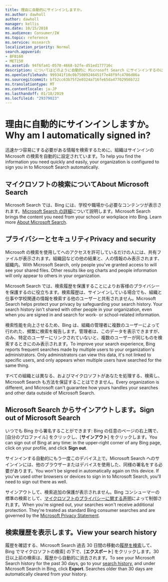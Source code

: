 ```yaml
---
title: 理由に自動的にサインインしますか。
ms.author: dawholl
author: dawholl
manager: kellis
ms.date: 10/15/2018
ms.audience: Consumer/IW
ms.topic: reference
ms.service: mssearch
localization_priority: Normal
search.appverid:
- BFB160
- MET150
ms.assetid: 94f6fa41-0570-4668-b2fe-d51ed177716c
description: についてはどのように自動的に Microsoft Search にサインインするのに役立つでき、作業の結果を簡単に検索
ms.openlocfilehash: 999341f10c0b75009246451f7e48f9fc4706d86a
ms.sourcegitcommit: bf52cc63b75f2e0324a716fe65da47702956b722
ms.translationtype: MT
ms.contentlocale: ja-JP
ms.lasthandoff: 01/18/2019
ms.locfileid: "29379023"
---
```

# <a name="why-am-i-automatically-signed-in"></a><span data-ttu-id="8ef48-103">理由に自動的にサインインしますか。</span><span class="sxs-lookup"><span data-stu-id="8ef48-103">Why am I automatically signed in?</span></span>

<span data-ttu-id="8ef48-104">迅速かつ容易にする必要がある情報を検索するために、組織はサインインの Microsoft の検索を自動的に設定されています。</span><span class="sxs-lookup"><span data-stu-id="8ef48-104">To help you find the information you need quickly and easily, your organization is configured to sign you in to Microsoft Search automatically.</span></span>
  
## <a name="about-microsoft-search"></a><span data-ttu-id="8ef48-105">マイクロソフトの検索について</span><span class="sxs-lookup"><span data-stu-id="8ef48-105">About Microsoft Search</span></span>

<span data-ttu-id="8ef48-p101">Microsoft Search では、Bing には、学校や職場から必要なコンテンツが表示されます。[Microsoft Search の詳細](about-microsoft-search.md)について説明します。</span><span class="sxs-lookup"><span data-stu-id="8ef48-p101">Microsoft Search brings the content you need from your school or workplace into Bing. Learn more [About Microsoft Search](about-microsoft-search.md).</span></span>
  
## <a name="privacy-and-security"></a><span data-ttu-id="8ef48-108">プライバシーとセキュリティ</span><span class="sxs-lookup"><span data-stu-id="8ef48-108">Privacy and security</span></span>

<span data-ttu-id="8ef48-p102">Microsoft の検索を使用してへのアクセスを許可しているだけの人には、共有ファイルが表示されます。組織図などの他の結果と、人の情報のみ表示されます、組織内。</span><span class="sxs-lookup"><span data-stu-id="8ef48-p102">With Microsoft Search, only people you've granted access to will see your shared files. Other results like org charts and people information will only appear to others in your organization.</span></span>
  
<span data-ttu-id="8ef48-p103">Microsoft Search では、検索履歴を保護することによりお客様のプライバシーを保護するのに役立ちます。検索履歴は、サインインしている場合でも、組織と仕事や学校関連の情報を検索する他のユーザーと共有されません。</span><span class="sxs-lookup"><span data-stu-id="8ef48-p103">Microsoft Search helps protect your privacy by safeguarding your search history. Your search history isn't shared with other people in your organization, even when you are signed in and search for work- or school-related information.</span></span>
  
<span data-ttu-id="8ef48-p104">検索性能を向上させるため、Bing は、組織の管理者に複数のユーザーによって行われた、頻繁に検索を報告します。管理者は、このデータを表示できますが、のみ、特定のユーザーにリンクされていないと、複数のユーザーが同じものを検索するときにのみ表示されます。</span><span class="sxs-lookup"><span data-stu-id="8ef48-p104">To improve your search experience, Bing reports frequent searches made by multiple users to your organization's administrators. Only administrators can view this data, it's not linked to specific users, and only appears when multiple users have searched for the same thing.</span></span>
  
<span data-ttu-id="8ef48-115">すべての組織とは異なる、およびマイクロソフトがあなたを処理する、検索し、Microsoft Search も方法を保証することはできません。</span><span class="sxs-lookup"><span data-stu-id="8ef48-115">Every organization is different, and Microsoft can't guarantee how yours handles your searches and other data outside of Microsoft Search.</span></span>
  
## <a name="sign-out-of-microsoft-search"></a><span data-ttu-id="8ef48-116">Microsoft Search からサインアウトします。</span><span class="sxs-lookup"><span data-stu-id="8ef48-116">Sign out of Microsoft Search</span></span>

<span data-ttu-id="8ef48-117">いつでも Bing から署名することができます: Bing の任意のページの右上隅で、[自分のプロファイル] をクリックし、[**サインアウト**] をクリックします。</span><span class="sxs-lookup"><span data-stu-id="8ef48-117">You can sign out of Bing at any time: in the upper-right corner of any Bing page, click on your profile, and click **Sign out**.</span></span>
  
<span data-ttu-id="8ef48-p105">サインインする自動的にもう一度このデバイス上で。Microsoft Search へのサインインには、他のブラウザーまたはデバイスを使用した、同様の署名をする必要があります。</span><span class="sxs-lookup"><span data-stu-id="8ef48-p105">You won't be signed in automatically again on this device. If you've used other browsers or devices to sign in to Microsoft Search, you'll need to sign out there as well.</span></span> 
  
<span data-ttu-id="8ef48-p106">サインアウトして、検索追加の保護が表示されません。Bing コンシューマーの標準の検索として、[マイクロソフトのプライバシーに関する声明](https://privacy.microsoft.com/en-us/privacystatement)によって制御されます。</span><span class="sxs-lookup"><span data-stu-id="8ef48-p106">When you're signed out, your searches won't receive additional protection. They're treated as standard Bing consumer searches and are governed by the [Microsoft Privacy Statement](https://privacy.microsoft.com/en-us/privacystatement).</span></span>
  
## <a name="view-your-search-history"></a><span data-ttu-id="8ef48-122">検索履歴を表示します。</span><span class="sxs-lookup"><span data-stu-id="8ef48-122">View your search history</span></span>

<span data-ttu-id="8ef48-p107">履歴を確認する、Microsoft Search 過去 30 日間の移動の[履歴を検索](https://ssl.bing.com/profile/history)して、Bing でマイクロソフトの検索] の下で、[**エクスポート**] をクリックします。30 日以上前の検索は、履歴から自動的に消去されます。</span><span class="sxs-lookup"><span data-stu-id="8ef48-p107">To see your Microsoft Search history for the past 30 days, go to your [search history](https://ssl.bing.com/profile/history), and under Microsoft Search in Bing, click **Export**. Searches older than 30 days are automatically cleared from your history.</span></span>

  

